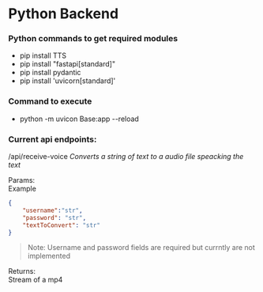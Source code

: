 # Python Backend

### Python commands to get required modules

* pip install TTS
* pip install "fastapi[standard]"
* pip install pydantic
* pip install 'uvicorn[standard]'


### Command to execute
* python -m uvicon Base:app --reload

### Current api endpoints:

/api/receive-voice
_Converts a string of text to a audio file speacking the text_

Params:  
Example  
```json
{
    "username":"str",
    "password": "str",
    "textToConvert": "str"
}
```
>Note: Username and password fields are required but currntly are not implemented

Returns:  
Stream of a mp4